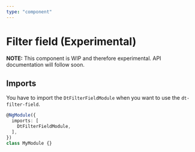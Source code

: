 ```yaml
---
type: "component"
---
```


# Filter field (Experimental)
  
**NOTE:** This component is WIP and therefore experimental. API documentation will follow soon.

<docs-source-example example="FilterFieldDefaultExample"></docs-source-example>

## Imports

You have to import the `DtFilterFieldModule` when you want to use the `dt-filter-field`.

```typescript
@NgModule({  
  imports: [
    DtFilterFieldModule,
  ],
})
class MyModule {}
```


